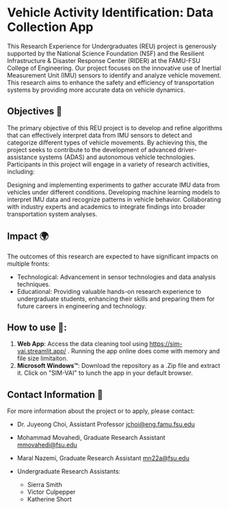 # Vehicle Activity Identification: Data Collection App

This Research Experience for Undergraduates (REU) project is generously supported by the National Science Foundation (NSF) and the Resilient Infrastructure & Disaster Response Center (RIDER) at the FAMU-FSU College of Engineering. Our project focuses on the innovative use of Inertial Measurement Unit (IMU) sensors to identify and analyze vehicle movement. This research aims to enhance the safety and efficiency of transportation systems by providing more accurate data on vehicle dynamics.

## Objectives 🎯

The primary objective of this REU project is to develop and refine algorithms that can effectively interpret data from IMU sensors to detect and categorize different types of vehicle movements. By achieving this, the project seeks to contribute to the development of advanced driver-assistance systems (ADAS) and autonomous vehicle technologies. Participants in this project will engage in a variety of research activities, including:

Designing and implementing experiments to gather accurate IMU data from vehicles under different conditions.
Developing machine learning models to interpret IMU data and recognize patterns in vehicle behavior.
Collaborating with industry experts and academics to integrate findings into broader transportation system analyses.

## Impact 🌍

The outcomes of this research are expected to have significant impacts on multiple fronts:

* Technological: Advancement in sensor technologies and data analysis techniques.
* Educational: Providing valuable hands-on research experience to undergraduate students, enhancing their skills and preparing them for future careers in engineering and technology.

## How to use 🤔:
1. **Web App**: Access the data cleaning tool using https://sim-vai.streamlit.app/ . Running the app online does come with memory and file size limitaiton.
2. **Microsoft Windows™**: Download the repository as a .Zip file and extract it. Click on "SIM-VAI" to lunch the app in your default browser.

## Contact Information 📧
For more information about the project or to apply, please contact:
* Dr. Juyeong Choi, Assistant Professor jchoi@eng.famu.fsu.edu

* Mohammad Movahedi, Graduate Research Assistant mmovahedi@fsu.edu

* Maral Nazemi, Graduate Research Assistant mn22a@fsu.edu

* Undergraduate Research Assistants:
  - Sierra Smith
  - Victor Culpepper
  - Katherine Short
